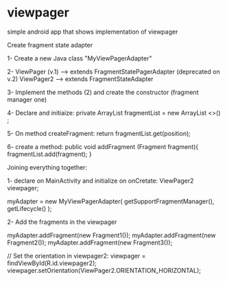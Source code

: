 # viewpager
simple android app that shows implementation of viewpager


Create fragment state adapter

1- Create a new Java class "MyViewPagerAdapter"

2- ViewPager (v.1)     --> extends FragmentStatePagerAdapter  (deprecated on v.2)
     ViewPager2          --> extends FragmentStateAdapter

3- Implement the methods (2) and create the constructor (fragment manager one)

4- Declare and initiaize:
      private ArrayList <Fragment> fragmentList = new ArrayList <>() ;

5- On method createFragment:
      return fragmentList.get(position);

6- create a method:
      public void addFragment (Fragment fragment){
               fragmentList.add(fragment);
      }


Joining everything together:
      
1- declare on MainActivity and initialize on onCretate:
ViewPager2 viewpager;

myAdapter = new MyViewPagerAdapter(
         getSupportFragmentManager(),
         getLifecycle() );

2- Add the fragments in the viewpager

myAdapter.addFragment(new Fragment1());
myAdapter.addFragment(new Fragment2());
myAdapter.addFragment(new Fragment3());



// Set the orientation in viewpager2:
viewpager = findViewById(R.id.viewpager2);
viewpager.setOrientation(ViewPager2.ORIENTATION_HORIZONTAL);
